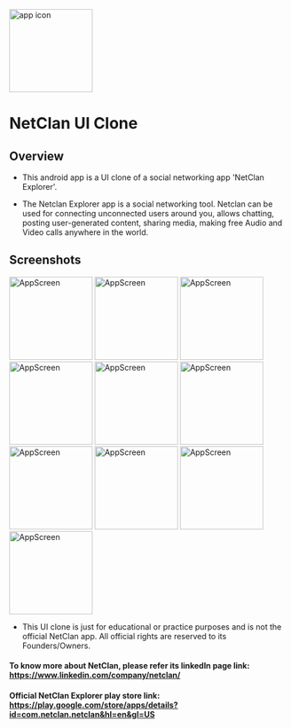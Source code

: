 <img src="https://github.com/AdityaKumarGt/NetClan-UI-Clone/assets/121026525/32b09985-94de-4b9a-b617-015e8bc43a18" alt="app icon" width="150"> 

# NetClan UI Clone

## Overview

* This android app is a UI clone of a social networking app 'NetClan Explorer'.

* The Netclan Explorer app is a social networking tool. 
Netclan can be used for connecting unconnected users around you, allows chatting, posting user-generated content, sharing media, making free Audio and Video calls anywhere in the world.

## Screenshots

<img src="https://github.com/AdityaKumarGt/NetClan-UI-Clone/assets/121026525/1b1cd65e-7a0d-442c-923a-879333fab1da" alt="AppScreen" width="150"> 
<img src="https://github.com/AdityaKumarGt/NetClan-UI-Clone/assets/121026525/bb0419e5-a0b3-4b1f-946b-aa1d8baead6a" alt="AppScreen" width="150"> 
<img src="https://github.com/AdityaKumarGt/NetClan-UI-Clone/assets/121026525/7586ca51-58cf-4cfd-b4ac-7b6474bc5bf8" alt="AppScreen" width="150"> 
<img src="https://github.com/AdityaKumarGt/NetClan-UI-Clone/assets/121026525/30584a12-e199-4b8e-a657-4091cceb7b62" alt="AppScreen" width="150"> 
<img src="https://github.com/AdityaKumarGt/NetClan-UI-Clone/assets/121026525/b5cac75d-f27f-4216-b0a9-32f8ff1a2282" alt="AppScreen" width="150"> 
<img src="https://github.com/AdityaKumarGt/NetClan-UI-Clone/assets/121026525/f67a5672-b654-42db-bd3c-31dcd1eaff1c" alt="AppScreen" width="150"> 
<img src="https://github.com/AdityaKumarGt/NetClan-UI-Clone/assets/121026525/c4a2d87c-2a2d-4075-b7cf-737b824c5087" alt="AppScreen" width="150"> 
<img src="https://github.com/AdityaKumarGt/NetClan-UI-Clone/assets/121026525/a37a706c-a19a-4237-a160-c8217cc9e663" alt="AppScreen" width="150"> 
<img src="https://github.com/AdityaKumarGt/NetClan-UI-Clone/assets/121026525/38421273-4903-4dc4-a14e-66cc03ed9037" alt="AppScreen" width="150"> 
<img src="https://github.com/AdityaKumarGt/NetClan-UI-Clone/assets/121026525/862806dc-18f8-4b5b-a454-5a0ce0bf6a77" alt="AppScreen" width="150"> 


* This UI clone is just for educational or practice purposes and is not the official NetClan app. All official rights are reserved to its Founders/Owners.

#### To know more about NetClan, please refer its linkedIn page link: https://www.linkedin.com/company/netclan/
 
#### Official NetClan Explorer play store link: https://play.google.com/store/apps/details?id=com.netclan.netclan&hl=en&gl=US
